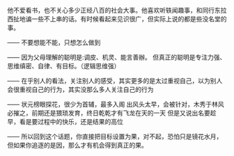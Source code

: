 他不爱看书，也不关心多少正经八百的社会大事。他喜欢听轶闻趣事，和同行东拉西扯地谝一些不上串的话。有时候看起来见识很广，但实际上说的都是些没名堂的事。

——
不要想能不能，只想怎么做到

——
因为父母理解的聪明是:调皮、机灵、能言善辦。
但真正的聪明是专注力强、思维缜密、自律、有目标。（逻辑思维强）

——
在乎别人的看法，关注别人的感受，其实更多的是太过重视自己，以为别人会很重视自己的行为，其实没那么多人关注自己的行为

——
状元榜眼探花，很少为首辅，最多入阁
出风头太早，会被针对，木秀于林风必摧之，前期还是猥琐发育，终日乾乾才有飞龙在天的一天
但是又说出名要趁早，看是要过程中的快乐，还是结果的高位

——
所以回到这个话题，你直接把目标设置为果，对不起，恐怕只是镜花水月，但如果你追逐的是因，那么才有机会得到真正的果。
